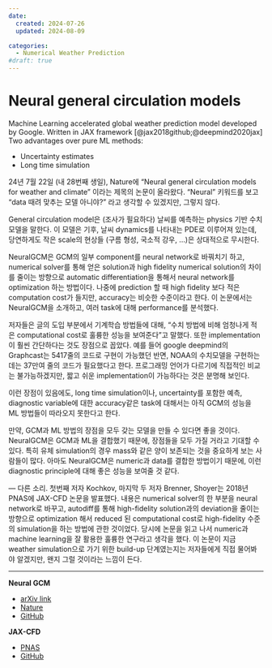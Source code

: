 ```yaml
---
date:
  created: 2024-07-26
  updated: 2024-08-09

categories:
  - Numerical Weather Prediction
#draft: true
---
```


# Neural general circulation models
Machine Learning accelerated global weather prediction model developed by Google.
Written in JAX framework [@jax2018github;@deepmind2020jax]
Two advantages over pure ML methods:

- Uncertainty estimates
- Long time simulation

24년 7월 22일 (내 28번째 생일), Nature에 “Neural general circulation models for weather and climate” 이라는 제목의 논문이 올라왔다. “Neural” 키워드를 보고 “data 때려 맞추는 모델 아니야?” 라고 생각할 수 있겠지만, 그렇지 않다. 

<!-- more -->

General circulation model은 (조사가 필요하다) 날씨를 예측하는 physics 기반 수치모델을 말한다. 이 모델은 기후, 날씨 dynamics를 나타내는 PDE로 이루어져 있는데, 당연하게도 작은 scale의 현상들 (구름 형성, 국소적 강우, …)은 상대적으로 무시한다.

NeuralGCM은 GCM의 일부 component를 neural network로 바꿔치기 하고, numerical solver를 통해 얻은 solution과 high fidelity numerical solution의 차이를 줄이는 방향으로 automatic differentiation을 통해서 neural network를 optimization 하는 방법이다. 나중에 prediction 할 때 high fidelity 보다 적은 computation cost가 들지만, accuracy는 비슷한 수준이라고 한다. 이 논문에서는 NeuralGCM을 소개하고, 여러 task에 대해 performance를 분석했다.

저자들은 글의 도입 부분에서 기계학습 방법들에 대해, “수치 방법에 비해 엄청나게 적은 computational cost로 훌륭한 성능을 보여준다”고 말했다. 또한 implementation이 훨씬 간단하다는 것도 장점으로 꼽았다. 예를 들어 google deepmind의 Graphcast는 5417줄의 코드로 구현이 가능했던 반면, NOAA의 수치모델을 구현하는데는 37만여 줄의 코드가 필요했다고 한다. 프로그래밍 언어가 다르기에 직접적인 비교는 불가능하겠지만, 짧고 쉬운 implementation이 가능하다는 것은 분명해 보인다.

이런 장점이 있음에도, long time simulation이나, uncertainty를 포함한 예측, diagnostic variable에 대한 accuracy같은 task에 대해서는 아직 GCM의 성능을 ML 방법들이 따라오지 못한다고 한다.

만약, GCM과 ML 방법의 장점을 모두 갖는 모델을 만들 수 있다면 좋을 것이다. NeuralGCM은 GCM과 ML을 결합했기 때문에, 장점들을 모두 가질 거라고 기대할 수 있다. 특히 유체 simulation의 경우 mass와 같은 양이 보존되는 것을 중요하게 보는 사람들이 많다. 아마도 NeuralGCM은 numeric과 data를 결합한 방법이기 때문에, 이런 diagnostic principle에 대해 좋은 성능을 보여줄 것 같다.

— 다른 소리.
첫번째 저자 Kochkov, 마지막 두 저자 Brenner, Shoyer는 2018년 PNAS에 JAX-CFD 논문을 발표했다. 내용은 numerical solver의 한 부분을 neural network로 바꾸고, autodiff를 통해 high-fidelity solution과의 deviation을 줄이는 방향으로 optimization 해서 reduced 된 computational cost로 high-fidelity 수준의 simulation을 하는 방법에 관한 것이었다. 당시에 논문을 읽고 나서 numeric과 machine learning을 잘 활용한 훌륭한 연구라고 생각을 했다. 이 논문이 지금 weather simulation으로 가기 위한 build-up 단계였는지는 저자들에게 직접 물어봐야 알겠지만, 왠지 그럴 것이라는 느낌이 든다.

---

**Neural GCM**

- [arXiv link](https://arxiv.org/abs/2311.07222)
- [Nature](https://www.nature.com/articles/s41586-024-07744-y)
- [GitHub](https://github.com/google-research/neuralgcm)

**JAX-CFD**

- [PNAS](https://www.pnas.org/content/118/21/e2101784118)
- [GitHub](https://github.com/google/jax-cfd)